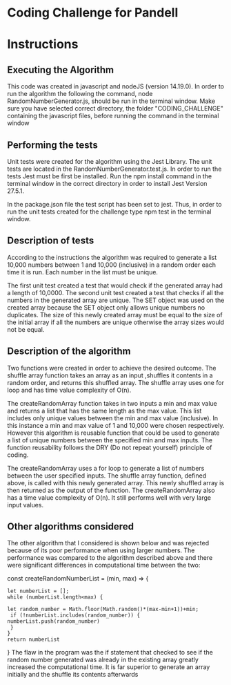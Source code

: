 # Coding Challenge for Pandell

# Instructions

## Executing the Algorithm

This code was created in javascript and nodeJS (version 14.19.0). In order to run the algorithm
the following the command, node RandomNumberGenerator.js, should be run in the terminal window.
Make sure you have selected correct directory, the folder "CODING_CHALLENGE" containing the javascript files,
before running the command in the terminal window

## Performing the tests

Unit tests were created for the algorithm using the Jest Library. The unit tests
are located in the RandomNumberGenerator.test.js. In order to run the tests Jest must be first be installed.
Run the npm install command in the terminal window in the correct directory in order to install Jest Version 27.5.1.

In the package.json file the test script has been set to jest. Thus, in order to run the unit tests created for the challenge type npm test
in the terminal window.

## Description of tests

According to the instructions the algorithm was required to generate a list 10,000 numbers between 1 and 10,000 (inclusive) in a random order each time
it is run. Each number in the list must be unique.

The first unit test created a test that would check if the generated array had a length of 10,0000.
The second unit test created a test that checks if all the numbers in the generated array are unique.
The SET object was used on the created array because the SET object only allows unique numbers no duplicates.
The size of this newly created array must be equal to the size of the initial array if all the numbers are unique otherwise
the array sizes would not be equal.

## Description of the algorithm
Two functions were created in order to achieve the desired outcome. The shuffle array function takes an array as an input
,shuffles it contents in a random order, and returns this shuffled array. The shuffle array uses one for loop and has 
time value complexity of O(n).

The createRandomArray function takes in two inputs a min and max value and returns a list that has the same length
as the max value. This list includes only unique values between the min and max value (inclusive). In this instance a min and max value of
1 and 10,000 were chosen respectively. However this algorithm is reusable function that could be used to generate a list of unique numbers 
between the specified min and max inputs. The function reusability follows the DRY (Do not repeat yourself) principle of coding.

The createRandomArray uses a for loop to generate a list of numbers between the user specified inputs. The shuffle array function, defined above, is called with
this newly generated array. This newly shuffled array is then returned as the output of the function. The createRandomArray also has a time value complexity of 
O(n). It still performs well with very large input values.

## Other algorithms considered
The other algorithm that I considered is shown below and was rejected because of its poor performance when using larger numbers. The performance was compared to the algorithm described above and there were significant differences in computational time between the two:

const createRandomNumberList = (min, max) => {

    let numberList = [];
    while (numberList.length<max) {
    
    let random_number = Math.floor(Math.random()*(max-min+1))+min;
     if (!numberList.includes(random_number)) {
    numberList.push(random_number)
     }
    }
    return numberList
}
 The flaw in the program was the if statement that checked to see if the random number generated was already in the existing array greatly 
 increased the computational time. It is far superior to generate an array initially and the shuffle its contents afterwards





